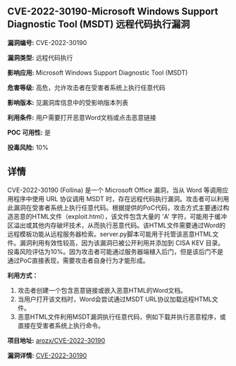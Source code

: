 ## CVE-2022-30190-Microsoft Windows Support Diagnostic Tool (MSDT) 远程代码执行漏洞

**漏洞编号:** CVE-2022-30190

**漏洞类型:** 远程代码执行

**影响应用:** Microsoft Windows Support Diagnostic Tool (MSDT)

**危害等级:** 高危，允许攻击者在受害者系统上执行任意代码

**影响版本:** 见漏洞库信息中的受影响版本列表

**利用条件:** 用户需要打开恶意Word文档或点击恶意链接

**POC 可用性:** 是

**投毒风险:** 10%

## 详情

CVE-2022-30190 (Follina) 是一个 Microsoft Office 漏洞，当从 Word 等调用应用程序中使用 URL 协议调用 MSDT 时，存在远程代码执行漏洞。攻击者可以利用此漏洞在受害者系统上执行任意代码。根据提供的PoC代码，攻击方式主要通过构造恶意的HTML文件（exploit.html），该文件包含大量的 'A' 字符，可能用于缓冲区溢出或其他内存破坏技术，从而执行恶意代码。该HTML文件需要通过Word的远程模板功能从远程服务器检索。server.py脚本可能用于托管该恶意HTML文件。漏洞利用有效性较高，因为该漏洞已被公开利用并添加到 CISA KEV 目录。投毒风险评估为10%。因为攻击者可能通过服务器端植入后门，但是该后门不是通过PoC直接表现，需要攻击者自身行为才能形成。 

**利用方式：**

1.  攻击者创建一个包含恶意链接或嵌入恶意HTML的Word文档。
2.  当用户打开该文档时，Word会尝试通过MSDT URL协议加载远程HTML文件。
3.  恶意HTML文件利用MSDT漏洞执行任意代码，例如下载并执行恶意程序，或直接在受害者系统上执行命令。

**项目地址:** [arozx/CVE-2022-30190](https://github.com/arozx/CVE-2022-30190)

**漏洞详情:** [CVE-2022-30190](https://nvd.nist.gov/vuln/detail/CVE-2022-30190)
